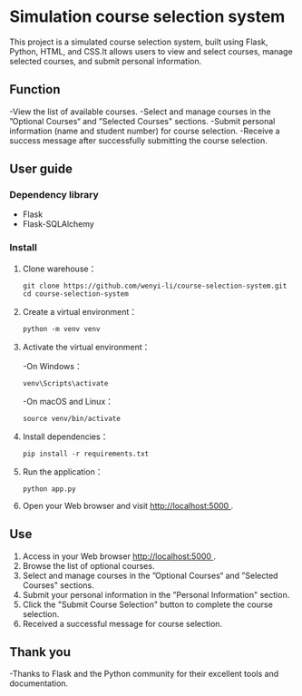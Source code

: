 # Simulation course selection system

This project is a simulated course selection system, built using Flask, Python, HTML, and CSS.It allows users to view and select courses, manage selected courses, and submit personal information.

## Function

-View the list of available courses.
-Select and manage courses in the ”Optional Courses“ and ”Selected Courses" sections.
-Submit personal information (name and student number) for course selection.
-Receive a success message after successfully submitting the course selection.

## User guide

### Dependency library

- Flask
- Flask-SQLAlchemy

### Install

1. Clone warehouse：

   ```
   git clone https://github.com/wenyi-li/course-selection-system.git
   cd course-selection-system
   ```

2. Create a virtual environment：

   ```
   python -m venv venv
   ```

3. Activate the virtual environment：

   -On Windows：

     ```
     venv\Scripts\activate
     ```

   -On macOS and Linux：

     ```
     source venv/bin/activate
     ```

4. Install dependencies：

   ```
   pip install -r requirements.txt
   ```

5. Run the application：

   ```
   python app.py
   ```

6. Open your Web browser and visit [http://localhost:5000 ](http://localhost:5000/).

## Use

1. Access in your Web browser [http://localhost:5000 ](http://localhost:5000/).
2. Browse the list of optional courses.
3. Select and manage courses in the ”Optional Courses“ and ”Selected Courses" sections.
4. Submit your personal information in the ”Personal Information" section.
5. Click the "Submit Course Selection" button to complete the course selection.
6. Received a successful message for course selection.

## Thank you

-Thanks to Flask and the Python community for their excellent tools and documentation.
